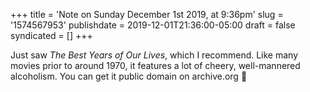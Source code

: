 +++
title = 'Note on Sunday December 1st 2019, at 9:36pm'
slug = '1574567953'
publishdate = 2019-12-01T21:36:00-05:00
draft = false
syndicated = []
+++

Just saw _The Best Years of Our Lives_, which I recommend. Like many movies prior to around 1970, it features a lot of cheery, well-mannered alcoholism. You can get it public domain on archive.org 🍿
